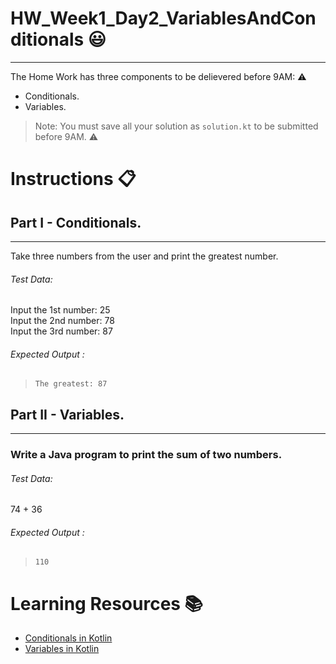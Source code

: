 # HW_Week1_Day2_VariablesAndConditionals 😃
---
The Home Work has three components to be delievered before 9AM: ⚠️
- Conditionals.
- Variables.

> Note: You must save all your solution as `solution.kt` to be submitted before 9AM. ⚠️
# Instructions 📋

## Part I - Conditionals.
---
Take three numbers from the user and print the greatest number.

###### Test Data:
Input the 1st number: 25 <br/>
Input the 2nd number: 78 <br/>
Input the 3rd number: 87 <br/>

###### Expected Output :
> `The greatest: 87`

## Part II - Variables.
---
###  Write a Java program to print the sum of two numbers.
###### Test Data:
74 + 36

###### Expected Output :
> `110`

# Learning Resources  📚
* [Conditionals in Kotlin](https://kotlinlang.org/docs/control-flow.html)
* [Variables in Kotlin](https://kotlinlang.org/docs/basic-syntax.html)
